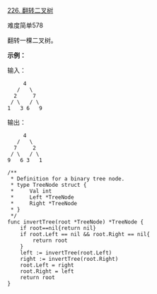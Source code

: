 [226. 翻转二叉树](https://leetcode-cn.com/problems/invert-binary-tree/)

难度简单578

翻转一棵二叉树。

**示例：**

输入：

```golang
     4
   /   \
  2     7
 / \   / \
1   3 6   9
```

输出：

```golang
     4
   /   \
  7     2
 / \   / \
9   6 3   1
```

```golang
/**
 * Definition for a binary tree node.
 * type TreeNode struct {
 *     Val int
 *     Left *TreeNode
 *     Right *TreeNode
 * }
 */
func invertTree(root *TreeNode) *TreeNode {
    if root==nil{return nil}
    if root.Left == nil && root.Right == nil{
        return root
    }
    left := invertTree(root.Left)
    right := invertTree(root.Right)
    root.Left = right
    root.Right = left
    return root
}
```